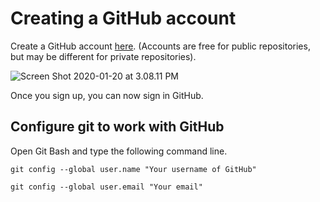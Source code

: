 <!--title={Intro to Git and GitHub}-->

<!--badges={Software Engineering:5, Git:10}--> 

<!--concepts={Intro to Git and GitHub}--> 

#  Creating a GitHub account



Create a GitHub account [here](https://github.com/join). (Accounts are free for public repositories, but may be different for private repositories). 	

![Screen Shot 2020-01-20 at 3.08.11 PM](https://tva1.sinaimg.cn/large/006tNbRwgy1gb4a2gj2ahj320u0u0jxc.jpg)

Once you sign up, you can now sign in GitHub.

## **Configure git to work with GitHub**

Open Git Bash and type the following command line.

`git config --global user.name "Your username of GitHub"`

`git config --global user.email "Your email"`

